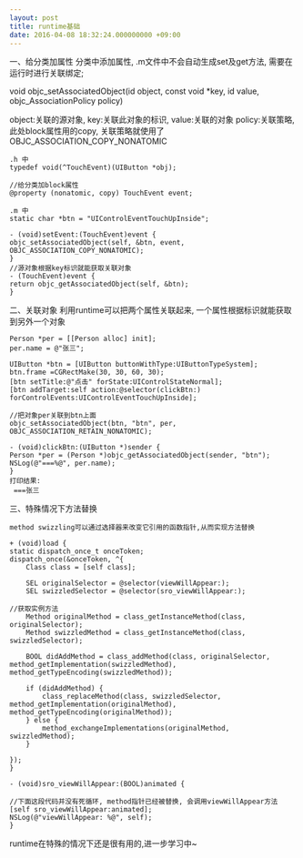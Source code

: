 ```yaml
---
layout: post
title: runtime基础
date: 2016-04-08 18:32:24.000000000 +09:00
---
```

一、给分类加属性
	分类中添加属性, .m文件中不会自动生成set及get方法, 需要在运行时进行关联绑定;

void objc_setAssociatedObject(id object, const void *key, id value, objc_AssociationPolicy policy) 

   object:关联的源对象, key:关联此对象的标识, value:关联的对象 policy:关联策略,此处block属性用的copy, 关联策略就使用了 OBJC_ASSOCIATION_COPY_NONATOMIC
	
	.h 中
	typedef void(^TouchEvent)(UIButton *obj);
	
	//给分类加block属性
	@property (nonatomic, copy) TouchEvent event;

	.m 中
	static char *btn = "UIControlEventTouchUpInside";
	
	- (void)setEvent:(TouchEvent)event {
    objc_setAssociatedObject(self, &btn, event, OBJC_ASSOCIATION_COPY_NONATOMIC);
	}
	//源对象根据key标识就能获取关联对象
	- (TouchEvent)event {
    return objc_getAssociatedObject(self, &btn);
	}
	
二、关联对象
	利用runtime可以把两个属性关联起来, 一个属性根据标识就能获取到另外一个对象
	
	Person *per = [[Person alloc] init];
    per.name = @"张三";
    
    UIButton *btn = [UIButton buttonWithType:UIButtonTypeSystem];
    btn.frame =CGRectMake(30, 30, 60, 30);
    [btn setTitle:@"点击" forState:UIControlStateNormal];
    [btn addTarget:self action:@selector(clickBtn:) forControlEvents:UIControlEventTouchUpInside];
    
    //把对象per关联到btn上面
    objc_setAssociatedObject(btn, "btn", per, OBJC_ASSOCIATION_RETAIN_NONATOMIC);
    
    - (void)clickBtn:(UIButton *)sender {
    Person *per = (Person *)objc_getAssociatedObject(sender, "btn");
    NSLog(@"===%@", per.name);
	}
    打印结果:
     ===张三
三、特殊情况下方法替换

	method swizzling可以通过选择器来改变它引用的函数指针,从而实现方法替换
	
	+ (void)load {
    static dispatch_once_t onceToken;
    dispatch_once(&onceToken, ^{
        Class class = [self class];
        
        SEL originalSelector = @selector(viewWillAppear:);
        SEL swizzledSelector = @selector(sro_viewWillAppear:);
	
	//获取实例方法        
        Method originalMethod = class_getInstanceMethod(class, originalSelector);
        Method swizzledMethod = class_getInstanceMethod(class, swizzledSelector);
        
        BOOL didAddMethod = class_addMethod(class, originalSelector, method_getImplementation(swizzledMethod), method_getTypeEncoding(swizzledMethod));
        
        if (didAddMethod) {
            class_replaceMethod(class, swizzledSelector, method_getImplementation(originalMethod), method_getTypeEncoding(originalMethod));
        } else {
            method_exchangeImplementations(originalMethod, swizzledMethod);
        }
        
    });
	}

	- (void)sro_viewWillAppear:(BOOL)animated {
	
	//下面这段代码并没有死循环, method指针已经被替换, 会调用viewWillAppear方法
    [self sro_viewWillAppear:animated];
    NSLog(@"viewWillAppear: %@", self);
	}
	
runtime在特殊的情况下还是很有用的,进一步学习中~